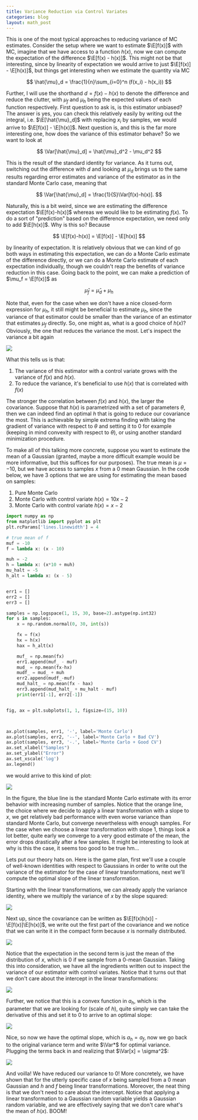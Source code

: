 ```yaml
---
title: Variance Reduction via Control Variates
categories: blog
layout: math_post
---
```

This is one of the most typical approaches to reducing variance of MC estimates. Consider the setup where we want to estimate $\E[f(x)]$ with MC, imagine that we have access to a function $h(x)$, now we can compute the expectation of the difference $\E[f(x) - h(x)]$. This might not be that interesting, since by linearity of expectation we would arrive to just $\E[f(x)] - \E[h(x)]$, but things get interesting when we estimate the quantity via MC

$$
\hat{\mu}_d = \frac{1}{n}\sum_{i=0}^n (f(x_i) - h(x_i))
$$

Further, I will use the shorthand $d = f(x) - h(x)$ to denote the difference and reduce the clutter, with $\mu_f$ and $\mu_h$ being the expected values of each function respectively. First question to ask is, is this estimator unbiased? The answer is yes, you can check this relatively easily by writing out the integral, i.e. $\E[\hat{\mu}_d]$ with replacing $x_i$ by samples, we would arrive to $\E[f(x)] - \E[h(x)]$. Next question is, and this is the far more interesting one, how does the variance of this estimator behave? So we want to look at

$$
\Var[\hat{\mu}_d] = \hat{\mu}_d^2 - \mu_d^2
$$

This is the result of the standard identity for variance. As it turns out, switching out the difference with $d$ and looking at $\mu_d$ brings us to the same results regarding error estimates and variance of the estimator as in the standard Monte Carlo case, meaning that

$$
\Var[\hat{\mu}_d] = \frac{1}{S}\Var[f(x)-h(x)].
$$

Naturally, this is a bit weird, since we are estimating the difference expectation  $\E[f(x)-h(x)]$ whereas we would like to be estimating $f(x)$. To do a sort of "prediction" based on the difference expectation, we need only to add $\E[h(x)]$. Why is this so? Because

$$
\E[f(x)-h(x)] = \E[f(x)] - \E[h(x)]
$$

by linearity of expectation. It is relatively obvious that we can kind of go both ways in estimating this expectation, we can do a Monte Carlo estimate of the difference directly, or we can do a Monte Carlo estimate of each expectation individually, though we couldn't reap the benefits of variance reduction in this case. Going back to the point, we can make a prediction of $\mu_f = \E[f(x)]$ as 

$$
\hat{\mu}_f = \hat{\mu}_d + \mu_h  
$$

Note that, even for the case when we don't have a nice closed-form expression for $\mu_h$, it still might be beneficial to estimate $\mu_h$, since the variance of that estimator could be smaller than the variance of an estimator that estimates $\mu_f$ directly. So, one might as, what is a good choice of $h(x)$? Obviously, the one that reduces the variance the most. Let's inspect the variance a bit again

<div class="d-flex justify-content-center">
    <img src="http://i.imgur.com/nPSPGxl.png"  class="w-50">
</div>

What this tells us is that:
1. The variance of this estimator with a control variate grows with the variance of $f(x)$ and $h(x)$.
2. To reduce the variance, it's beneficial to use $h(x)$ that is correlated with $f(x)$

The stronger the correlation between $f(x)$ and $h(x)$, the larger the covariance. Suppose that $h(x)$ is parametrized with a set of parameters $\theta$, then we can indeed find an optimal $h$ that is going to reduce our covariance the most. This is achievable by simple extrema finding with taking the gradient of variance with respect to $\theta$ and setting it to $0$ for example (keeping in mind convexity with respect to $\theta$), or using another standard minimization procedure.

To make all of this talking more concrete, suppose you want to estimate the mean of a Gaussian (granted, maybe a more difficult example would be more informative, but this suffices for our purposes). The true mean is $\mu=-10$, but we have access to samples $x$ from a $0$ mean Gaussian. In the code below, we have 3 options that we are using for estimating the mean based on samples:
1. Pure Monte Carlo
2. Monte Carlo with control variate $h(x) = 10x - 2$
3. Monte Carlo with control variate $h(x) = x - 2$


```python
import numpy as np
from matplotlib import pyplot as plt
plt.rcParams['lines.linewidth'] = 4

# true mean of f
muf = -10
f = lambda x: (x - 10)

muh = -2
h = lambda x: (x*10 + muh)
mu_halt = -5
h_alt = lambda x: (x - 5)


err1 = []
err2 = []
err3 = []

samples = np.logspace(1, 15, 30, base=2).astype(np.int32)
for s in samples:
    x = np.random.normal(0, 30, int(s))

    fx = f(x)
    hx = h(x)
    hax = h_alt(x)

    muf_ = np.mean(fx)
    err1.append(muf_ - muf)
    mud_ = np.mean(fx-hx)
    mudf_ = mud_ + muh
    err2.append(mudf_-muf)
    mud_halt_ = np.mean(fx - hax)
    err3.append(mud_halt_ + mu_halt - muf)
    print(err1[-1], err2[-1])


fig, ax = plt.subplots(1, 1, figsize=(15, 10))



ax.plot(samples, err1, '-', label='Monte Carlo')
ax.plot(samples, err2, '--', label='Monte Carlo + Bad CV')
ax.plot(samples, err3, '-.', label='Monte Carlo + Good CV')
ax.set_xlabel("Samples")
ax.set_ylabel("Error")
ax.set_xscale('log')
ax.legend()
```

we would arrive to this kind of plot:

<div class="d-flex justify-content-center">
    <img src="https://i.imgur.com/tNrKU9g.png"  class="w-100">
</div>

In the figure, the blue line is the standard Monte Carlo estimate with its error behavior with increasing number of samples. Notice that the orange line, the choice where we decide to apply a linear transformation with a slope to $x$, we get relatively bad performance with even worse variance than standard Monte Carlo, but converge nevertheless with enough samples. For the case when we choose a linear transformation with slope 1, things look a lot better, quite early we converge to a very good estimate of the mean, the error drops drastically after a few samples. It might be interesting to look at why is this the case, it seems too good to be true hm... 


Lets put our theory hats on. Here is the game plan, first we'll use a couple of well-known identities with respect to Gaussians in order to write out the variance of the estimator for the case of linear transformations, next we'll compute the optimal slope of the linear transformation.


Starting with the linear transformations, we can already apply the variance identity, where we multiply the variance of $x$ by the slope squared:
<div class="d-flex justify-content-center">
    <img src="https://i.imgur.com/YXiuik6.png"  class="w-75">
</div>

Next up, since the covariance can be written as $\E[f(x)h(x)] - \E[f(x)]\E[h(x)]$,  we write out the first part of the covariance and we notice that we can write it in the compact form because $x$ is normally distributed. 

<div class="d-flex justify-content-center">
    <img src="https://i.imgur.com/LySbDpn.png"  class="w-75">
</div>

Notice that the expectation in the second term is just the mean of the distribution of $x$, which is 0 if we sample from a 0-mean Gaussian. Taking this into consideration, we have all the ingredients written out to inspect the variance of our estimator with control variates. Notice that it turns out that we don't care about the intercept in the linear transformations:

<div class="d-flex justify-content-center">
    <img src="https://i.imgur.com/3yhxDLz.png"  class="w-75">
</div>

Further, we notice that this is a convex function in $a_h$, which is the parameter that we are looking for (scale of $h$), quite simply we can take the derivative of this and set it to 0 to arrive to an optimal slope:

<div class="d-flex justify-content-center">
    <img src="https://i.imgur.com/QjcBfm6.png"  class="w-75">
</div>

Nice, so now we have the optimal slope, which is $a_h = a_f$, now we go back to the original variance term and write $\Var*$ for optimal variance. Plugging the terms back in and realizing that $\Var[x] = \sigma^2$:

<div class="d-flex justify-content-center">
    <img src="https://i.imgur.com/VG2UEAj.png"  class="w-75">
</div>

And voilla! We have reduced our variance to $0$! More concretely, we have shown that for the utterly specific case of $x$ being sampled from a 0 mean Gaussian and $h$ and $f$ being linear transformations. Moreover, the neat thing is that we don't need to care about the intercept. Notice that applying a linear transformation to a Gaussian random variable yields a Gaussian random variable, and we are effectively saying that we don't care what's the mean of $h(x)$. BOOM!